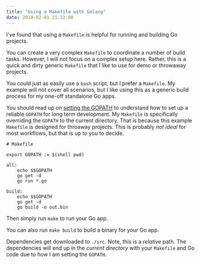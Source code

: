 ```yaml
---
title: "Using a Makefile with Golang"
date: 2018-02-01 21:22:00
---
```


I've found that using a `Makefile` is helpful for running and building Go projects.

You can create a very complex `Makefile` to coordinate a number of build tasks. However, I will not focus on a complex setup here. Rather, this is a quick and dirty generic `Makefile` that I like to use for demo or throwaway projects.

You could just as easily use a `bash` script, but I prefer a `Makefile`. My example will not cover all scenarios, but I like using this as a generic build process for my one-off standalone Go apps.

You should read up on [setting the GOPATH](https://github.com/golang/go/wiki/SettingGOPATH) to understand how to set up a reliable `GOPATH` for long term development. My `Makefile` is specifically overriding the `GOPATH` to the current directory. That is because this example `Makefile` is designed for throaway projects. This is probably _not ideal_ for most workflows, but that is up to you to decide.

```
# Makefile

export GOPATH := $(shell pwd)

all:
	echo $$GOPATH
	go get -d
	go run *.go

build:
	echo $$GOPATH
	go get -d
	go build -o out.bin
```

Then simply run `make` to run your Go app.

You can also run `make build` to build a binary for your Go app.

Dependencies get downloaded to `./src`. Note, this is a _relative_ path. The dependencies will end up in the _current directory_ with your `Makefile` and Go code due to how I am setting the `GOPATH`.
